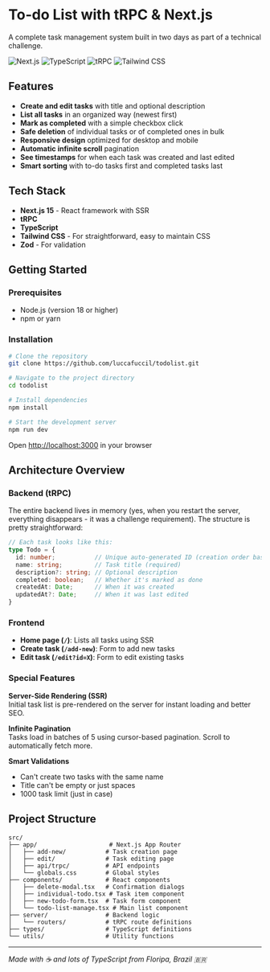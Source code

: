 # To-do List with tRPC & Next.js

A complete task management system built in two days as part of a technical challenge.

![Next.js](https://img.shields.io/badge/Next.js-15-black?style=for-the-badge&logo=next.js)
![TypeScript](https://img.shields.io/badge/TypeScript-007ACC?style=for-the-badge&logo=typescript&logoColor=white)
![tRPC](https://img.shields.io/badge/tRPC-2596BE?style=for-the-badge&logo=trpc&logoColor=white)
![Tailwind CSS](https://img.shields.io/badge/Tailwind_CSS-38B2AC?style=for-the-badge&logo=tailwind-css&logoColor=white)

## Features

- **Create and edit tasks** with title and optional description
- **List all tasks** in an organized way (newest first)
- **Mark as completed** with a simple checkbox click
- **Safe deletion** of individual tasks or of completed ones in bulk
- **Responsive design** optimized for desktop and mobile
- **Automatic infinite scroll** pagination
- **See timestamps** for when each task was created and last edited
- **Smart sorting** with to-do tasks first and completed tasks last

## Tech Stack

- **Next.js 15** - React framework with SSR
- **tRPC**
- **TypeScript**
- **Tailwind CSS** - For straightforward, easy to maintain CSS
- **Zod** - For validation

## Getting Started

### Prerequisites
- Node.js (version 18 or higher)
- npm or yarn

### Installation

```bash
# Clone the repository
git clone https://github.com/luccafuccil/todolist.git

# Navigate to the project directory
cd todolist

# Install dependencies
npm install

# Start the development server
npm run dev
```

Open [http://localhost:3000](http://localhost:3000) in your browser

## Architecture Overview

### Backend (tRPC)
The entire backend lives in memory (yes, when you restart the server, everything disappears - it was a challenge requirement). The structure is pretty straightforward:

```typescript
// Each task looks like this:
type Todo = {
  id: number;           // Unique auto-generated ID (creation order based)
  name: string;         // Task title (required)
  description?: string; // Optional description
  completed: boolean;   // Whether it's marked as done
  createdAt: Date;      // When it was created
  updatedAt?: Date;     // When it was last edited
}
```

### Frontend
- **Home page (`/`)**: Lists all tasks using SSR
- **Create task (`/add-new`)**: Form to add new tasks
- **Edit task (`/edit?id=X`)**: Form to edit existing tasks

### Special Features

**Server-Side Rendering (SSR)**  
Initial task list is pre-rendered on the server for instant loading and better SEO.

**Infinite Pagination**  
Tasks load in batches of 5 using cursor-based pagination. Scroll to automatically fetch more.

**Smart Validations**  
- Can't create two tasks with the same name
- Title can't be empty or just spaces
- 1000 task limit (just in case)

## Project Structure

```
src/
├── app/                    # Next.js App Router
│   ├── add-new/           # Task creation page
│   ├── edit/              # Task editing page
│   ├── api/trpc/          # API endpoints
│   └── globals.css        # Global styles
├── components/            # React components
│   ├── delete-modal.tsx   # Confirmation dialogs
│   ├── individual-todo.tsx # Task item component
│   ├── new-todo-form.tsx  # Task form component
│   └── todo-list-manage.tsx # Main list component
├── server/                # Backend logic
│   └── routers/           # tRPC route definitions
├── types/                 # TypeScript definitions
└── utils/                 # Utility functions
```
---

*Made with ☕ and lots of TypeScript from Floripa, Brazil 🇧🇷*
